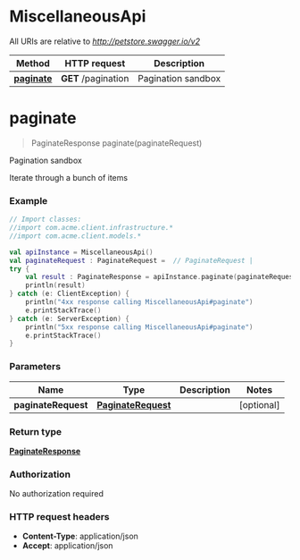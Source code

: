# MiscellaneousApi

All URIs are relative to *http://petstore.swagger.io/v2*

Method | HTTP request | Description
------------- | ------------- | -------------
[**paginate**](MiscellaneousApi.md#paginate) | **GET** /pagination | Pagination sandbox


<a name="paginate"></a>
# **paginate**
> PaginateResponse paginate(paginateRequest)

Pagination sandbox

Iterate through a bunch of items

### Example
```kotlin
// Import classes:
//import com.acme.client.infrastructure.*
//import com.acme.client.models.*

val apiInstance = MiscellaneousApi()
val paginateRequest : PaginateRequest =  // PaginateRequest | 
try {
    val result : PaginateResponse = apiInstance.paginate(paginateRequest)
    println(result)
} catch (e: ClientException) {
    println("4xx response calling MiscellaneousApi#paginate")
    e.printStackTrace()
} catch (e: ServerException) {
    println("5xx response calling MiscellaneousApi#paginate")
    e.printStackTrace()
}
```

### Parameters

Name | Type | Description  | Notes
------------- | ------------- | ------------- | -------------
 **paginateRequest** | [**PaginateRequest**](PaginateRequest.md)|  | [optional]

### Return type

[**PaginateResponse**](PaginateResponse.md)

### Authorization

No authorization required

### HTTP request headers

 - **Content-Type**: application/json
 - **Accept**: application/json

